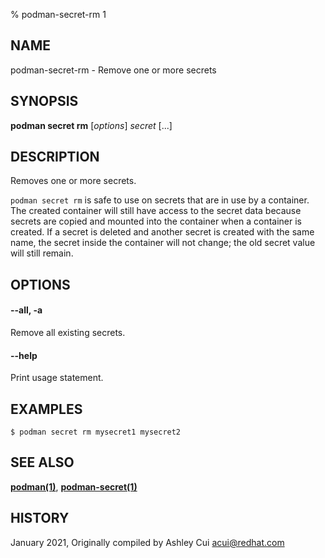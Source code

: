 % podman-secret-rm 1

## NAME

podman\-secret\-rm - Remove one or more secrets

## SYNOPSIS

**podman secret rm** [*options*] _secret_ [...]

## DESCRIPTION

Removes one or more secrets.

`podman secret rm` is safe to use on secrets that are in use by a container.
The created container will still have access to the secret data because secrets are
copied and mounted into the container when a container is created. If a secret is deleted and
another secret is created with the same name, the secret inside the container will not change;
the old secret value will still remain.

## OPTIONS

#### **--all**, **-a**

Remove all existing secrets.

#### **--help**

Print usage statement.

## EXAMPLES

```
$ podman secret rm mysecret1 mysecret2
```

## SEE ALSO

**[podman(1)](commands/podman.md)**, **[podman-secret(1)](commands/podman-secret/podman-secret.md)**

## HISTORY

January 2021, Originally compiled by Ashley Cui <acui@redhat.com>
